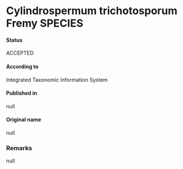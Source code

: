 # Cylindrospermum trichotosporum Fremy SPECIES

#### Status
ACCEPTED

#### According to
Integrated Taxonomic Information System

#### Published in
null

#### Original name
null

### Remarks
null